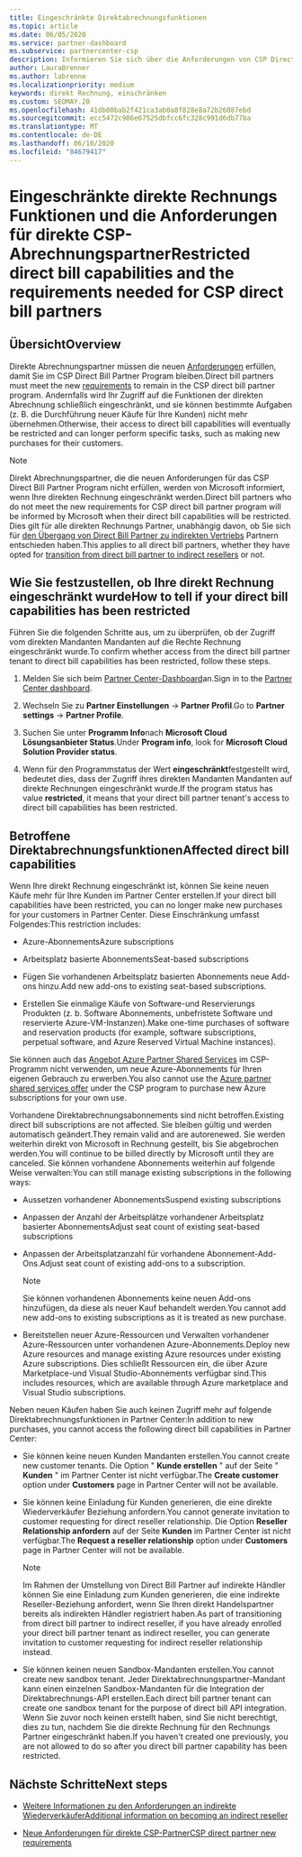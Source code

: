 ```yaml
---
title: Eingeschränkte Direktabrechnungsfunktionen
ms.topic: article
ms.date: 06/05/2020
ms.service: partner-dashboard
ms.subservice: partnercenter-csp
description: Informieren Sie sich über die Anforderungen von CSP Direct Bill Partner und darüber, was Sie tun müssen, um zu verhindern, dass Finden Sie heraus, ob ihre Funktionen eingeschränkt wurden.
author: LauraBrenner
ms.author: labrenne
ms.localizationpriority: medium
keywords: direkt Rechnung, einschränken
ms.custom: SEOMAY.20
ms.openlocfilehash: 41db00bab2f421ca3ab0a8f828e8a72b26087ebd
ms.sourcegitcommit: ecc5472c986e67525dbfcc6fc328c991d6db77ba
ms.translationtype: MT
ms.contentlocale: de-DE
ms.lasthandoff: 06/10/2020
ms.locfileid: "84679417"
---
```

# <a name="restricted-direct-bill-capabilities-and-the-requirements-needed-for-csp-direct-bill-partners"></a><span data-ttu-id="6fd85-105">Eingeschränkte direkte Rechnungs Funktionen und die Anforderungen für direkte CSP-Abrechnungspartner</span><span class="sxs-lookup"><span data-stu-id="6fd85-105">Restricted direct bill capabilities and the requirements needed for CSP direct bill partners</span></span>  

## <a name="overview"></a><span data-ttu-id="6fd85-106">Übersicht</span><span class="sxs-lookup"><span data-stu-id="6fd85-106">Overview</span></span>

<span data-ttu-id="6fd85-107">Direkte Abrechnungspartner müssen die neuen [Anforderungen](direct-partner-new-requirements.md) erfüllen, damit Sie im CSP Direct Bill Partner Program bleiben.</span><span class="sxs-lookup"><span data-stu-id="6fd85-107">Direct bill partners must meet the new [requirements](direct-partner-new-requirements.md) to remain in the CSP direct bill partner program.</span></span> <span data-ttu-id="6fd85-108">Andernfalls wird Ihr Zugriff auf die Funktionen der direkten Abrechnung schließlich eingeschränkt, und sie können bestimmte Aufgaben (z. B. die Durchführung neuer Käufe für Ihre Kunden) nicht mehr übernehmen.</span><span class="sxs-lookup"><span data-stu-id="6fd85-108">Otherwise, their access to direct bill capabilities will eventually be restricted and can longer perform specific tasks, such as making new purchases for their customers.</span></span>

> [!Note]
> <span data-ttu-id="6fd85-109">Direkt Abrechnungspartner, die die neuen Anforderungen für das CSP Direct Bill Partner Program nicht erfüllen, werden von Microsoft informiert, wenn Ihre direkten Rechnung eingeschränkt werden.</span><span class="sxs-lookup"><span data-stu-id="6fd85-109">Direct bill partners who do not meet the new requirements for CSP direct bill partner program will be informed by Microsoft when their direct bill capabilities will be restricted.</span></span> <span data-ttu-id="6fd85-110">Dies gilt für alle direkten Rechnungs Partner, unabhängig davon, ob Sie sich für [den Übergang von Direct Bill Partner zu indirekten Vertriebs](transition-direct-to-indirect.md) Partnern entschieden haben.</span><span class="sxs-lookup"><span data-stu-id="6fd85-110">This applies to all direct bill partners, whether they have opted for [transition from direct bill partner to indirect resellers](transition-direct-to-indirect.md) or not.</span></span>  

## <a name="how-to-tell-if-your-direct-bill-capabilities-has-been-restricted"></a><span data-ttu-id="6fd85-111">Wie Sie festzustellen, ob Ihre direkt Rechnung eingeschränkt wurde</span><span class="sxs-lookup"><span data-stu-id="6fd85-111">How to tell if your direct bill capabilities has been restricted</span></span>

<span data-ttu-id="6fd85-112">Führen Sie die folgenden Schritte aus, um zu überprüfen, ob der Zugriff vom direkten Mandanten Mandanten auf die Rechte Rechnung eingeschränkt wurde.</span><span class="sxs-lookup"><span data-stu-id="6fd85-112">To confirm whether access from the direct bill partner tenant to direct bill capabilities has been restricted, follow these steps.</span></span>

1. <span data-ttu-id="6fd85-113">Melden Sie sich beim [Partner Center-Dashboard](https://partner.microsoft.com/dashboard)an.</span><span class="sxs-lookup"><span data-stu-id="6fd85-113">Sign in to the [Partner Center dashboard](https://partner.microsoft.com/dashboard).</span></span>

2. <span data-ttu-id="6fd85-114">Wechseln Sie zu **Partner Einstellungen**  ->  **Partner Profil**.</span><span class="sxs-lookup"><span data-stu-id="6fd85-114">Go to **Partner settings** -> **Partner Profile**.</span></span>

3. <span data-ttu-id="6fd85-115">Suchen Sie unter **Programm Info**nach **Microsoft Cloud Lösungsanbieter Status**.</span><span class="sxs-lookup"><span data-stu-id="6fd85-115">Under **Program info**, look for **Microsoft Cloud Solution Provider status**.</span></span>

4. <span data-ttu-id="6fd85-116">Wenn für den Programmstatus der Wert **eingeschränkt**festgestellt wird, bedeutet dies, dass der Zugriff ihres direkten Mandanten Mandanten auf direkte Rechnungen eingeschränkt wurde.</span><span class="sxs-lookup"><span data-stu-id="6fd85-116">If the program status has value **restricted**, it means that your direct bill partner tenant's access to direct bill capabilities has been restricted.</span></span>

## <a name="affected-direct-bill-capabilities"></a><span data-ttu-id="6fd85-117">Betroffene Direktabrechnungsfunktionen</span><span class="sxs-lookup"><span data-stu-id="6fd85-117">Affected direct bill capabilities</span></span>

<span data-ttu-id="6fd85-118">Wenn Ihre direkt Rechnung eingeschränkt ist, können Sie keine neuen Käufe mehr für Ihre Kunden im Partner Center erstellen.</span><span class="sxs-lookup"><span data-stu-id="6fd85-118">If your direct bill capabilities have been restricted, you can no longer make new purchases for your customers in Partner Center.</span></span> <span data-ttu-id="6fd85-119">Diese Einschränkung umfasst Folgendes:</span><span class="sxs-lookup"><span data-stu-id="6fd85-119">This restriction includes:</span></span>

- <span data-ttu-id="6fd85-120">Azure-Abonnements</span><span class="sxs-lookup"><span data-stu-id="6fd85-120">Azure subscriptions</span></span>

- <span data-ttu-id="6fd85-121">Arbeitsplatz basierte Abonnements</span><span class="sxs-lookup"><span data-stu-id="6fd85-121">Seat-based subscriptions</span></span>

- <span data-ttu-id="6fd85-122">Fügen Sie vorhandenen Arbeitsplatz basierten Abonnements neue Add-ons hinzu.</span><span class="sxs-lookup"><span data-stu-id="6fd85-122">Add new add-ons to existing seat-based subscriptions.</span></span>

- <span data-ttu-id="6fd85-123">Erstellen Sie einmalige Käufe von Software-und Reservierungs Produkten (z. b. Software Abonnements, unbefristete Software und reservierte Azure-VM-Instanzen).</span><span class="sxs-lookup"><span data-stu-id="6fd85-123">Make one-time purchases of software and reservation products (for example, software subscriptions, perpetual software, and Azure Reserved Virtual Machine instances).</span></span>

<span data-ttu-id="6fd85-124">Sie können auch das [Angebot Azure Partner Shared Services](shared-services.md) im CSP-Programm nicht verwenden, um neue Azure-Abonnements für Ihren eigenen Gebrauch zu erwerben.</span><span class="sxs-lookup"><span data-stu-id="6fd85-124">You also cannot use the [Azure partner shared services offer](shared-services.md) under the CSP program to purchase new Azure subscriptions for your own use.</span></span>

<span data-ttu-id="6fd85-125">Vorhandene Direktabrechnungsabonnements sind nicht betroffen.</span><span class="sxs-lookup"><span data-stu-id="6fd85-125">Existing direct bill subscriptions are not affected.</span></span> <span data-ttu-id="6fd85-126">Sie bleiben gültig und werden automatisch geändert.</span><span class="sxs-lookup"><span data-stu-id="6fd85-126">They remain valid and are autorenewed.</span></span> <span data-ttu-id="6fd85-127">Sie werden weiterhin direkt von Microsoft in Rechnung gestellt, bis Sie abgebrochen werden.</span><span class="sxs-lookup"><span data-stu-id="6fd85-127">You will continue to be billed directly by Microsoft until they are canceled.</span></span> <span data-ttu-id="6fd85-128">Sie können vorhandene Abonnements weiterhin auf folgende Weise verwalten:</span><span class="sxs-lookup"><span data-stu-id="6fd85-128">You can still manage existing subscriptions in the following ways:</span></span>

- <span data-ttu-id="6fd85-129">Aussetzen vorhandener Abonnements</span><span class="sxs-lookup"><span data-stu-id="6fd85-129">Suspend existing subscriptions</span></span>

- <span data-ttu-id="6fd85-130">Anpassen der Anzahl der Arbeitsplätze vorhandener Arbeitsplatz basierter Abonnements</span><span class="sxs-lookup"><span data-stu-id="6fd85-130">Adjust seat count of existing seat-based subscriptions</span></span>

- <span data-ttu-id="6fd85-131">Anpassen der Arbeitsplatzanzahl für vorhandene Abonnement-Add-Ons.</span><span class="sxs-lookup"><span data-stu-id="6fd85-131">Adjust seat count of existing add-ons to a subscription.</span></span> 
 
    >[!Note] 
    ><span data-ttu-id="6fd85-132">Sie können vorhandenen Abonnements keine neuen Add-ons hinzufügen, da diese als neuer Kauf behandelt werden.</span><span class="sxs-lookup"><span data-stu-id="6fd85-132">You cannot add new add-ons to existing subscriptions as it is treated as new purchase.</span></span>

- <span data-ttu-id="6fd85-133">Bereitstellen neuer Azure-Ressourcen und Verwalten vorhandener Azure-Ressourcen unter vorhandenen Azure-Abonnements.</span><span class="sxs-lookup"><span data-stu-id="6fd85-133">Deploy new Azure resources and manage existing Azure resources under existing Azure subscriptions.</span></span> <span data-ttu-id="6fd85-134">Dies schließt Ressourcen ein, die über Azure Marketplace-und Visual Studio-Abonnements verfügbar sind.</span><span class="sxs-lookup"><span data-stu-id="6fd85-134">This includes resources, which are available through Azure marketplace and Visual Studio subscriptions.</span></span>

<span data-ttu-id="6fd85-135">Neben neuen Käufen haben Sie auch keinen Zugriff mehr auf folgende Direktabrechnungsfunktionen in Partner Center:</span><span class="sxs-lookup"><span data-stu-id="6fd85-135">In addition to new purchases, you cannot access the following direct bill capabilities in Partner Center:</span></span>

- <span data-ttu-id="6fd85-136">Sie können keine neuen Kunden Mandanten erstellen.</span><span class="sxs-lookup"><span data-stu-id="6fd85-136">You cannot create new customer tenants.</span></span> <span data-ttu-id="6fd85-137">Die Option " **Kunde erstellen** " auf der Seite " **Kunden** " im Partner Center ist nicht verfügbar.</span><span class="sxs-lookup"><span data-stu-id="6fd85-137">The **Create customer** option under **Customers** page in Partner Center will not be available.</span></span>

- <span data-ttu-id="6fd85-138">Sie können keine Einladung für Kunden generieren, die eine direkte Wiederverkäufer Beziehung anfordern.</span><span class="sxs-lookup"><span data-stu-id="6fd85-138">You cannot generate invitation to customer requesting for direct reseller relationship.</span></span> <span data-ttu-id="6fd85-139">Die Option **Reseller Relationship anfordern** auf der Seite **Kunden** im Partner Center ist nicht verfügbar.</span><span class="sxs-lookup"><span data-stu-id="6fd85-139">The **Request a reseller relationship** option under **Customers** page in Partner Center will not be available.</span></span>

    >[!NOTE]
    ><span data-ttu-id="6fd85-140">Im Rahmen der Umstellung von Direct Bill Partner auf indirekte Händler können Sie eine Einladung zum Kunden generieren, die eine indirekte Reseller-Beziehung anfordert, wenn Sie Ihren direkt Handelspartner bereits als indirekten Händler registriert haben.</span><span class="sxs-lookup"><span data-stu-id="6fd85-140">As part of transitioning from direct bill partner to indirect reseller, if you have already enrolled your direct bill partner tenant as indirect reseller, you can generate invitation to customer requesting for indirect reseller relationship instead.</span></span>

- <span data-ttu-id="6fd85-141">Sie können keinen neuen Sandbox-Mandanten erstellen.</span><span class="sxs-lookup"><span data-stu-id="6fd85-141">You cannot create new sandbox tenant.</span></span> <span data-ttu-id="6fd85-142">Jeder Direktabrechnungspartner-Mandant kann einen einzelnen Sandbox-Mandanten für die Integration der Direktabrechnungs-API erstellen.</span><span class="sxs-lookup"><span data-stu-id="6fd85-142">Each direct bill partner tenant can create one sandbox tenant for the purpose of direct bill API integration.</span></span> <span data-ttu-id="6fd85-143">Wenn Sie zuvor noch keinen erstellt haben, sind Sie nicht berechtigt, dies zu tun, nachdem Sie die direkte Rechnung für den Rechnungs Partner eingeschränkt haben.</span><span class="sxs-lookup"><span data-stu-id="6fd85-143">If you haven't created one previously, you are not allowed to do so after you direct bill partner capability has been restricted.</span></span>  

## <a name="next-steps"></a><span data-ttu-id="6fd85-144">Nächste Schritte</span><span class="sxs-lookup"><span data-stu-id="6fd85-144">Next steps</span></span>

- [<span data-ttu-id="6fd85-145">Weitere Informationen zu den Anforderungen an indirekte Wiederverkäufer</span><span class="sxs-lookup"><span data-stu-id="6fd85-145">Additional information on becoming an indirect reseller</span></span>](https://assetsprod.microsoft.com/csp-directbill-to-indirect-transition.pdf)

- [<span data-ttu-id="6fd85-146">Neue Anforderungen für direkte CSP-Partner</span><span class="sxs-lookup"><span data-stu-id="6fd85-146">CSP direct partner new requirements</span></span>](direct-partner-new-requirements.md)